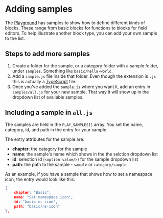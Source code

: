 # Adding samples

The [Playground](/playground) has samples to show how to define different kinds of blocks. These range from basic blocks for functions to blocks for field editors. To help illustrate another block type, you can add your own sample to the list.

## Steps to add more samples

1. Create a folder for the sample, or a category folder with a sample folder, under `samples`. Something like `basic/hello-world`. 
2. Add a `sample.js` file inside that folder. Even though the extension is `.js` this is actually a [TypeScript](https://www.typescriptlang.org/docs/home.html) file.
3. Once you've added the `sample.js` where you want it, add an entry in `samples/all.js` for your new sample. That way it will show up in the dropdown list of available samples.

## Including a sample in `all.js`

The samples are held in the `PLAY_SAMPLES[]` array. You set the name, category, id, and path in the entry for your sample.

The entry attributes for the sample are:

* **chapter**: the category for the sample
* **name**: the sample's name which shows in the the selction dropdown list
* **id**: selection id (`<option value/>`) for the sample dropdown list
* **path**: the path to the sample - `sample` or `category/sample`

As an example, if you have a sample that shows how to set a namespace icon, the entry would look like this:

```json
{
    chapter: "Basic",
    name: "Set namespace icon",
    id: "basic-ns-icon",
    path: "basic/ns-icon"
},
```
